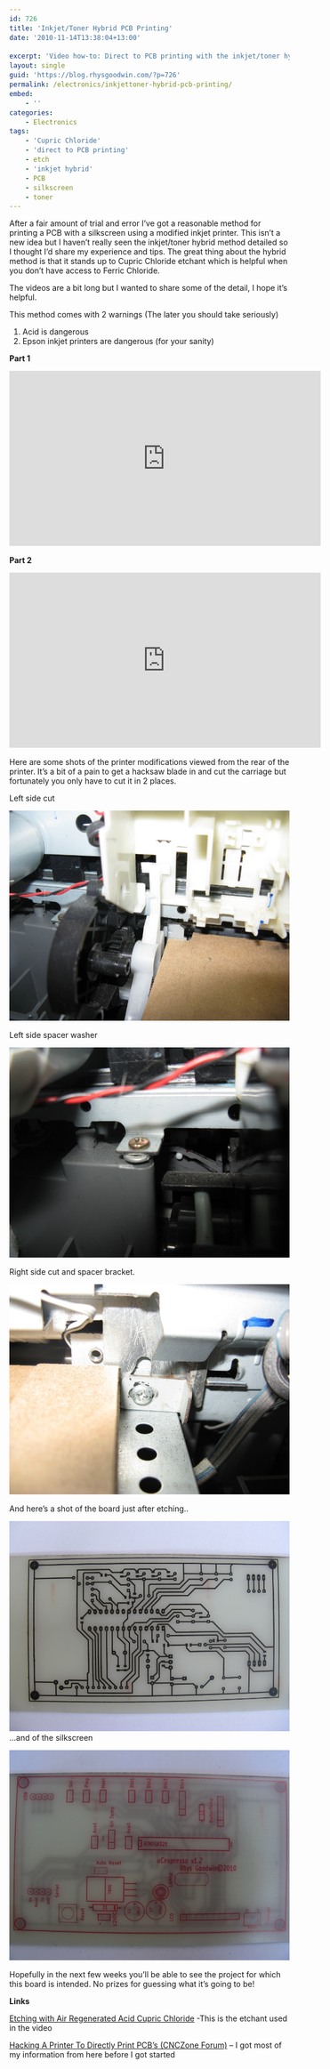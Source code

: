 ```yaml
---
id: 726
title: 'Inkjet/Toner Hybrid PCB Printing'
date: '2010-11-14T13:38:04+13:00'

excerpt: 'Video how-to: Direct to PCB printing with the inkjet/toner hybrid method.  Etched with Cupric Chloride. With component-side silkscreen!'
layout: single
guid: 'https://blog.rhysgoodwin.com/?p=726'
permalink: /electronics/inkjettoner-hybrid-pcb-printing/
embed:
    - ''
categories:
    - Electronics
tags:
    - 'Cupric Chloride'
    - 'direct to PCB printing'
    - etch
    - 'inkjet hybrid'
    - PCB
    - silkscreen
    - toner
---
```


After a fair amount of trial and error I’ve got a reasonable method for printing a PCB with a silkscreen using a modified inkjet printer. This isn’t a new idea but I haven’t really seen the inkjet/toner hybrid method detailed so I thought I’d share my experience and tips. The great thing about the hybrid method is that it stands up to Cupric Chloride etchant which is helpful when you don’t have access to Ferric Chloride.

The videos are a bit long but I wanted to share some of the detail, I hope it’s helpful.

This method comes with 2 warnings (The later you should take seriously)

1. Acid is dangerous
2. Epson inkjet printers are dangerous (for your sanity)

**Part 1**

<iframe width="560" height="315" src="https://www.youtube.com/embed/vHtiRCVfUPM" title="YouTube video player" frameborder="0" allow="accelerometer; autoplay; clipboard-write; encrypted-media; gyroscope; picture-in-picture" allowfullscreen></iframe>

**Part 2**

<iframe width="560" height="315" src="https://www.youtube.com/embed/vHbzrR5jD6M" title="YouTube video player" frameborder="0" allow="accelerometer; autoplay; clipboard-write; encrypted-media; gyroscope; picture-in-picture" allowfullscreen></iframe>

Here are some shots of the printer modifications viewed from the rear of the printer. It’s a bit of a pain to get a hacksaw blade in and cut the carriage but fortunately you only have to cut it in 2 places.

Left side cut

[![](/content/uploads/2010/11/LeftCut.jpg "Left Cut")](/content/uploads/2010/11/LeftCut.jpg)

Left side spacer washer

[![](/content/uploads/2010/11/SpacerWasherLeft.jpg "SpacerWasherLeft")](/content/uploads/2010/11/SpacerWasherLeft.jpg)

Right side cut and spacer bracket.

[![](/content/uploads/2010/11/RightBracketSpacer.jpg "RightBracketSpacer")](/content/uploads/2010/11/RightBracketSpacer.jpg)

And here’s a shot of the board just after etching..

[![](/content/uploads/2010/11/Etched.jpg "Etched")](/content/uploads/2010/11/Etched.jpg)…and of the silkscreen

[![](/content/uploads/2010/11/Silk.jpg "Silk")](/content/uploads/2010/11/Silk.jpg)

Hopefully in the next few weeks you’ll be able to see the project for which this board is intended. No prizes for guessing what it’s going to be!

**Links**

[Etching with Air Regenerated Acid Cupric Chloride](http://members.optusnet.com.au/~eseychell/PCB/etching_CuCl/index.html) -This is the etchant used in the video [](http://members.optusnet.com.au/~eseychell/PCB/etching_CuCl/index.html)

[Hacking A Printer To Directly Print PCB’s (CNCZone Forum)](http://www.cnczone.com/forums/general_electronics_discussion/30951-hacking_printer_directly_print_pcbs.html) – I got most of my information from here before I got started